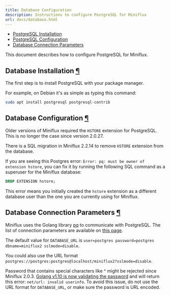 ```yaml
---
title: Database Configuration
description: Instructions to configure PostgreSQL for Miniflux
url: docs/database.html
---
```


- [PostgreSQL Installation](#installation)
- [PostgreSQL Configuration](#configuration)
- [Database Connection Parameters](#dsn)

This document describes how to configure PostgreSQL for Miniflux.

<h2 id="installation">Database Installation <a class="anchor" href="#installation" title="Permalink">¶</a></h2>

The first step is to install PostgreSQL with your package manager.

For example, on Debian it's as simple as typing this command:

```bash
sudo apt install postgresql postgresql-contrib
```

<h2 id="configuration">Database Configuration <a class="anchor" href="#configuration" title="Permalink">¶</a></h2>

Older versions of Miniflux required the `HSTORE` extension for PostgreSQL.
This is no longer the case since version 2.0.27.

There is a SQL migration in Miniflux 2.2.14 to remove `HSTORE` extension from the database.

If you are seeing this Postgres error: `Error: pq: must be owner of extension hstore`, you can fix it by running the following SQL command as a superuser for the Miniflux database:

```sql
DROP EXTENSION hstore;
```

This error means you initially created the `hstore` extension as a different database user than the one you are currently using for Miniflux.

<h2 id="dsn">Database Connection Parameters <a class="anchor" href="#dsn" title="Permalink">¶</a></h2>

Miniflux uses the Golang library [pq](https://github.com/lib/pq) to communicate with PostgreSQL.
The list of connection parameters are available on [this page](https://pkg.go.dev/github.com/lib/pq?utm_source=godoc#hdr-Connection_String_Parameters).

The default value for `DATABASE_URL` is `user=postgres password=postgres dbname=miniflux2 sslmode=disable`.

You could also use the URL format `postgres://postgres:postgres@localhost/miniflux2?sslmode=disable`.

<div class="warning">
Password that contains special characters like ^ might be rejected since Miniflux 2.0.3. <a href="https://go-review.googlesource.com/c/go/+/87038">Golang v1.10 is now validating the password</a> and will return this error: <code>net/url: invalid userinfo</code>.
To avoid this issue, do not use the URL format for <code>DATABASE_URL</code>, or make sure the password is URL encoded.
</div>
